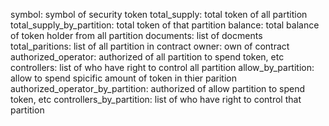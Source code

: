 
symbol: symbol of security token
total_supply: total token of all partition
total_supply_by_partition: total token of that partition
balance: total balance of token holder from all partition
documents: list of docments
total_paritions: list of all partition in contract
owner: own of contract
authorized_operator: authorized of all partition to spend token, etc
controllers: list of who have right to control all partition
allow_by_partition: allow to spend spicific amount of token in thier parition
authorized_operator_by_partition: authorized of allow partition to spend token, etc
controllers_by_partition: list of who have right to control that partition

